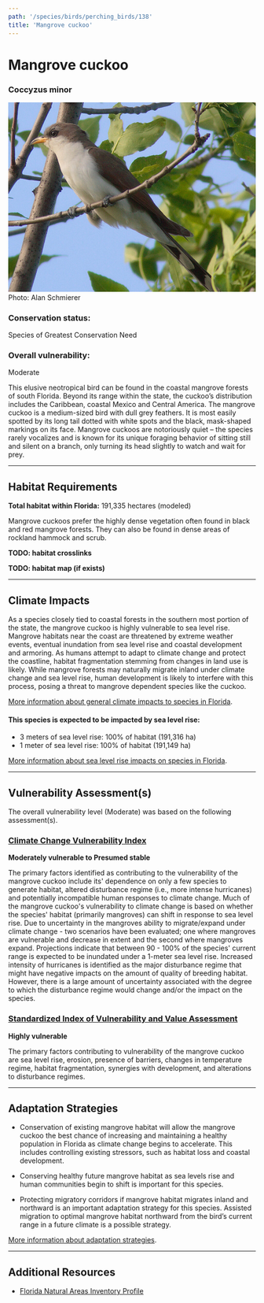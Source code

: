 ```yaml
---
path: '/species/birds/perching_birds/138'
title: 'Mangrove cuckoo'
---
```


# Mangrove cuckoo

### Coccyzus minor

<div id="TopSection">

<div class="header-photo"><img src="138.jpg" alt="Photo for Mangrove cuckoo"/>
<figcaption>Photo: Alan Schmierer</figcaption></div>

<div>

### Conservation status:

Species of Greatest Conservation Need

### Overall vulnerability:

Moderate

</div>
</div>

This elusive neotropical bird can be found in the coastal mangrove forests of south Florida.  Beyond its range within the state, the cuckoo’s distribution includes the Caribbean, coastal Mexico and Central America.  The mangrove cuckoo is a medium-sized bird with dull grey feathers.  It is most easily spotted by its long tail dotted with white spots and the black, mask-shaped markings on its face.  Mangrove cuckoos are notoriously quiet – the species rarely vocalizes and is known for its unique foraging behavior of sitting still and silent on a branch, only turning its head slightly to watch and wait for prey.

<hr />

## Habitat Requirements

**Total habitat within Florida:** 191,335 hectares (modeled)

Mangrove cuckoos prefer the highly dense vegetation often found in black and red mangrove forests.  They can also be found in dense areas of rockland hammock and scrub.

**TODO: habitat crosslinks**

**TODO: habitat map (if exists)**

<hr />

## Climate Impacts

As a species closely tied to coastal forests in the southern most portion of the state, the mangrove cuckoo is highly vulnerable to sea level rise.  Mangrove habitats near the coast are threatened by extreme weather events, eventual inundation from sea level rise and coastal development and armoring.  As humans attempt to adapt to climate change and protect the coastline, habitat fragmentation stemming from changes in land use is likely.  While mangrove forests may naturally migrate inland under climate change and sea level rise, human development is likely to interfere with this process, posing a threat to mangrove dependent species like the cuckoo.

[More information about general climate impacts to species in Florida](/impacts/species).


#### This species is expected to be impacted by sea level rise:

- 3 meters of sea level rise: 100% of habitat (191,316 ha)
- 1 meter of sea level rise: 100% of habitat (191,149 ha)

[More information about sea level rise impacts on species in Florida](/impacts/species/slr).
    

<hr />

## Vulnerability Assessment(s)

The overall vulnerability level (Moderate) was based on the following assessment(s).
#### 
<div class="vulnerability-header">
<h3><a href="/impacts/vulnerability/ccvi">Climate Change Vulnerability Index</a></h3>
<b class="presumed">Moderately vulnerable to Presumed stable</b>
</div> 

The primary factors identified as contributing to the vulnerability of the mangrove cuckoo  include its' dependence on only a few species to generate habitat, altered disturbance regime (i.e., more intense hurricanes) and potentially incompatible human responses to climate change.  Much of the mangrove cuckoo's vulnerability to climate change is based on whether the species' habitat (primarily mangroves) can shift in response to sea level rise.  Due to uncertainty in the mangroves ability to migrate/expand under climate change - two scenarios have been evaluated; one where mangroves are vulnerable and decrease in extent and the second where mangroves expand.  Projections indicate that between 90 - 100% of the species' current range is expected to be inundated under a 1-meter sea level rise.  Increased intensity of hurricanes is identified as the major disturbance regime that might have negative impacts on the amount of quality of breeding habitat. However, there is a large amount of uncertainty associated with the degree to which the disturbance regime would change and/or the impact on the species.

#### 
<div class="vulnerability-header">
<h3><a href="/impacts/vulnerability/sivva/species">Standardized Index of Vulnerability and Value Assessment</a></h3>
<b class="high">Highly vulnerable</b>
</div> 

The primary factors contributing to vulnerability of the mangrove cuckoo are sea level rise, erosion, presence of barriers, changes in temperature regime, habitat fragmentation,  synergies with development, and alterations to disturbance regimes.


<hr />

## Adaptation Strategies

- Conservation of existing mangrove habitat will allow the mangrove cuckoo the best chance of increasing and maintaining a healthy population in Florida as climate change begins to accelerate.  This includes controlling existing stressors, such as habitat loss and coastal development.

- Conserving healthy future mangrove habitat as sea levels rise and human communities begin to shift is important for this species.

- Protecting migratory corridors if mangrove habitat migrates inland and northward is an important adaptation strategy for this species.  Assisted migration to optimal mangrove habitat northward from the bird’s current range in a future climate is a possible strategy.

[More information about adaptation strategies](/strategies).

<hr />


## Additional Resources

- [Florida Natural Areas Inventory Profile](http://www.fnai.org/FieldGuide/pdf/Coccyzus_minor.pdf)
